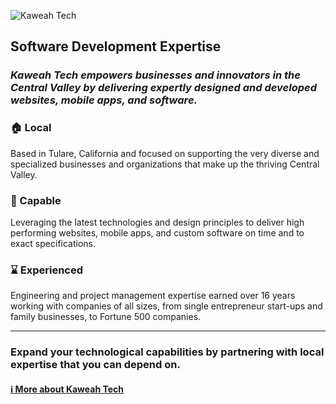 ![Kaweah Tech](https://github.com/kaweah-tech/.github/assets/2280384/097228a8-ea5e-4c51-8ac0-dc84e359255a)
## Software Development Expertise

### _Kaweah Tech empowers businesses and innovators in the Central Valley by delivering expertly designed and developed websites, mobile apps, and software._

### 🏠 Local
Based in Tulare, California and focused on supporting the very diverse and specialized businesses and organizations that make up the thriving Central Valley.

### 💪 Capable
Leveraging the latest technologies and design principles to deliver high performing websites, mobile apps, and custom software on time and to exact specifications.

### ⌛ Experienced
Engineering and project management expertise earned over 16 years working with companies of all sizes, from single entrepreneur start-ups and family businesses, to Fortune 500 companies.

---
### Expand your technological capabilities by partnering with local expertise that you can depend on.

#### [ℹ️ More about Kaweah Tech](https://kaweahtech.com)

